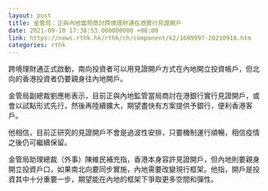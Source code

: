 ```yaml
---
layout: post
title: 金管局：正與內地當局商討跨境理財通在港實行見證開戶
date: 2021-09-10 17:38:53.000000000 +08:00
link: https://news.rthk.hk/rthk/ch/component/k2/1609997-20210910.htm
categories: rthk
---
```


跨境理財通正式啟動，南向投資者可以用見證開戶方式在內地開立投資帳戶，但北向的香港投資者仍要親身往內地開戶。

金管局副總裁劉應彬表示，目前正與內地監管當局商討在港銀行實行見證開戶，或會以試點形式先行，然後再陸續擴大，期望盡快有方案提供予銀行，便利香港客戶。

他相信，目前正研究的見證開戶不會是過波性安排，只要機制運行順暢，相信疫情之後仍可繼續保留。

金管局助理總裁（外事）陳維民補充指，香港本身容許見證開戶，但內地則要親身開立投資戶口，如果南北向要同步實施，內地需要改變現行框架。他指，開戶是投資其中十分重要一步，期望能在內地的框架下爭取更多空間和彈性。
